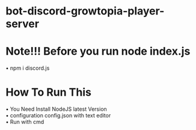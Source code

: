 # bot-discord-growtopia-player-server
# Note!!! Before you run node index.js
• npm i discord.js
# How To Run This
• You Need Install NodeJS latest Version
<br>
• configuration config.json with text editor
<br>
• Run with cmd
